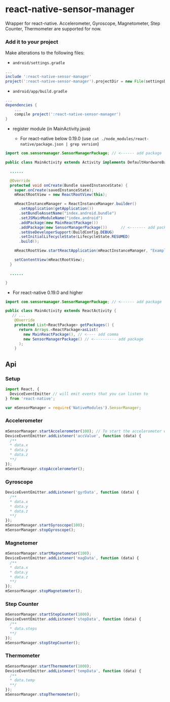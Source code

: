 react-native-sensor-manager
============================

Wrapper for react-native. Accelerometer, Gyroscope, Magnetometer, Step Counter, Thermometer are supported for now.

### Add it to your project

Make alterations to the following files:

* `android/settings.gradle`

```gradle
...
include ':react-native-sensor-manager'
project(':react-native-sensor-manager').projectDir = new File(settingsDir, '../node_modules/react-native-sensor-manager/android')
```

* `android/app/build.gradle`

```gradle
...
dependencies {
    ...
    compile project(':react-native-sensor-manager')
}
```

* register module (in MainActivity.java)
 
  * For react-native below 0.19.0 (use `cat ./node_modules/react-native/package.json | grep version`)

```java
import com.sensormanager.SensorManagerPackage; // <------ add package

public class MainActivity extends Activity implements DefaultHardwareBackBtnHandler {

  ......

  @Override
  protected void onCreate(Bundle savedInstanceState) {
    super.onCreate(savedInstanceState);
    mReactRootView = new ReactRootView(this);

    mReactInstanceManager = ReactInstanceManager.builder()
      .setApplication(getApplication())
      .setBundleAssetName("index.android.bundle")
      .setJSMainModuleName("index.android")
      .addPackage(new MainReactPackage())
      .addPackage(new SensorManagerPackage())      // <------- add package
      .setUseDeveloperSupport(BuildConfig.DEBUG)
      .setInitialLifecycleState(LifecycleState.RESUMED)
      .build();

    mReactRootView.startReactApplication(mReactInstanceManager, "ExampleRN", null);

    setContentView(mReactRootView);
  }

  ......

}
```

  * For react-native 0.19.0 and higher
```java
import com.sensormanager.SensorManagerPackage; // <------ add package

public class MainActivity extends ReactActivity {
   // ...
    @Override
    protected List<ReactPackage> getPackages() {
      return Arrays.<ReactPackage>asList(
        new MainReactPackage(), // <---- add comma
        new SensorManagerPackage() // <---------- add package
      );
    }
```

Api
----

### Setup
```js
import React, {
  DeviceEventEmitter // will emit events that you can listen to
} from 'react-native';

var mSensorManager = require('NativeModules').SensorManager;
```


### Accelerometer
```js
mSensorManager.startAccelerometer(100); // To start the accelerometer with a minimum delay of 100ms between events.
DeviceEventEmitter.addListener('accValue', function (data) {
  /**
  * data.x
  * data.y
  * data.z
  **/
});
mSensorManager.stopAccelerometer();
```

### Gyroscope
```js
DeviceEventEmitter.addListener('gyrData', function (data) {
  /**
  * data.x
  * data.y
  * data.z
  **/
});
mSensorManager.startGyroscope(100);
mSensorManager.stopGyroscope();
```

### Magnetomer
```js
mSensorManager.startMagnetometer(100);
DeviceEventEmitter.addListener('magData', function (data) {
  /**
  * data.x
  * data.y
  * data.z
  **/
});
mSensorManager.stopMagnetometer();
```

### Step Counter
```js
mSensorManager.startStepCounter(1000);
DeviceEventEmitter.addListener('stepData', function (data) {
  /**
  * data.steps
  **/
});
mSensorManager.stopStepCounter();
```

### Thermometer
```js
mSensorManager.startThermometer(1000);
DeviceEventEmitter.addListener('tempData', function (data) {
  /**
  * data.temp
  **/
});
mSensorManager.stopThermometer();
```
